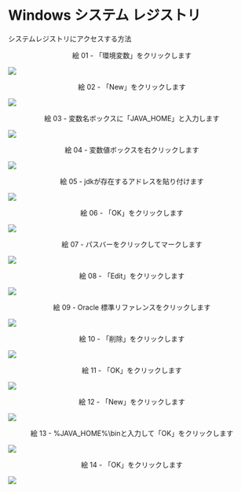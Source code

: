 # Windows システム レジストリ

システムレジストリにアクセスする方法

<div align="center">
絵 01 - 「環境変数」をクリックします
</div>

![](Imagens/Windows-Java-Home-Sistema-Modo2-Img01.png)

<div align="center">
絵 02 - 「New」をクリックします
</div>

![](Imagens/Windows-Java-Home-Sistema-Modo2-Img02.png)

<div align="center">
絵 03 - 変数名ボックスに「JAVA_HOME」と入力します
</div>

![](Imagens/Windows-Java-Home-Sistema-Modo2-Img03.png)

<div align="center">
絵 04 - 変数値ボックスを右クリックします
</div>

![](Imagens/Windows-Java-Home-Sistema-Modo2-Img04.png)

<div align="center">
絵 05 - jdkが存在するアドレスを貼り付けます
</div>

![](Imagens/Windows-Java-Home-Sistema-Modo2-Img05.png)

<div align="center">
絵 06 - 「OK」をクリックします
</div>

![](Imagens/Windows-Java-Home-Sistema-Modo2-Img06.png)

<div align="center">
絵 07 - パスバーをクリックしてマークします
</div>

![](Imagens/Windows-Java-Home-Sistema-Modo2-Img07.png)

<div align="center">
絵 08 - 「Edit」をクリックします
</div>

![](Imagens/Windows-Java-Home-Sistema-Modo2-Img08.png)

<div align="center">
絵 09 - Oracle 標準リファレンスをクリックします
</div>

![](Imagens/Windows-Java-Home-Sistema-Modo2-Img09.png)

<div align="center">
絵 10 - 「削除」をクリックします
</div>

![](Imagens/Windows-Java-Home-Sistema-Modo2-Img10.png)

<div align="center">
絵 11 - 「OK」をクリックします
</div>

![](Imagens/Windows-Java-Home-Sistema-Modo2-Img11.png)

<div align="center">
絵 12 - 「New」をクリックします
</div>

![](Imagens/Windows-Java-Home-Sistema-Modo2-Img12.png)

<div align="center">
絵 13 - %JAVA_HOME%\binと入力して「OK」をクリックします
</div>

![](Imagens/Windows-Java-Home-Sistema-Modo2-Img13.png)

<div align="center">
絵 14 - 「OK」をクリックします
</div>

![](Imagens/Windows-Java-Home-Sistema-Modo2-Img14.png)